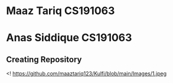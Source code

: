 # Maaz Tariq     CS191063
# Anas Siddique     CS191063

## Creating Repository
<! https://github.com/maaztariq123/Kulfi/blob/main/Images/1.jpeg
